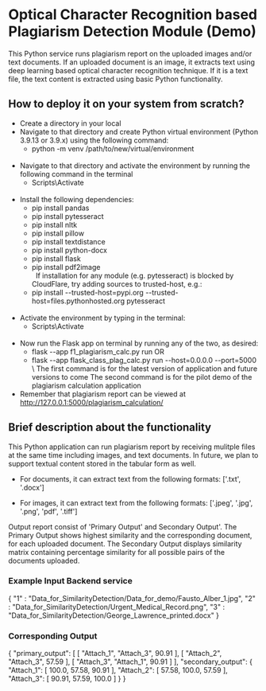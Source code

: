 # Optical Character Recognition based Plagiarism Detection Module (Demo)

This Python service runs plagiarism report on the uploaded images and/or text documents. If an uploaded document is an image, it extracts text using deep learning based optical character recognition technique. If it is a text file, the text content is extracted using basic Python functionality.

## How to deploy it on your system from scratch?

- Create a directory in your local
- Navigate to that directory and create Python virtual environment (Python 3.9.13 or 3.9.x) using the following command:
    - python -m venv /path/to/new/virtual/environment 
\
&nbsp;
- Navigate to that directory and activate the environment by running the following command in the terminal
    - Scripts\Activate
\
&nbsp;
- Install the following dependencies:
    - pip install pandas
    - pip install pytesseract
    - pip install nltk
    - pip install pillow
    - pip install textdistance
    - pip install python-docx
    - pip install flask
    - pip install pdf2image
\
&nbsp;
    If installation for any module (e.g. pytesseract) is blocked by CloudFlare, try adding sources to trusted-host, e.g.:
    - pip install --trusted-host=pypi.org --trusted-host=files.pythonhosted.org pytesseract
\
&nbsp;
- Activate the environment by typing in the terminal:
    - Scripts\Activate
\
&nbsp;
- Now run the Flask app on terminal by running any of the two, as desired:
    - flask --app f1_plagiarism_calc.py run OR
    - flask --app flask_class_plag_calc.py run --host=0.0.0.0 --port=5000
\   The first command is for the latest version of application and future versions to come
    The second command is for the pilot demo of the plagiarism calculation application
&nbsp;
- Remember that plagiarism report can be viewed at http://127.0.0.1:5000/plagiarism_calculation/

## Brief description about the functionality

This Python application can run plagiarism report by receiving mulitple files at the same time including images, and text documents. In future, we plan to support textual content stored in the tabular form as well.
- For documents, it can extract text from the following formats:
['.txt', '.docx']

- For images, it can extract text from the following formats:
['.jpeg', '.jpg', '.png', 'pdf', '.tiff']

Output report consist of 'Primary Output' and Secondary Output'. The Primary Output shows highest similarity and the corresponding document, for each uploaded document. The Secondary Output displays similarity matrix containing percentage similarity for all possible pairs of the documents uploaded.

### Example Input Backend service

{
"1" : "Data_for_SimilarityDetection/Data_for_demo/Fausto_Alber_1.jpg",
"2" : "Data_for_SimilarityDetection/Urgent_Medical_Record.png",
"3" : "Data_for_SimilarityDetection/George_Lawrence_printed.docx"
}

### Corresponding Output

{
    "primary_output": [
        [
            "Attach_1",
            "Attach_3",
            90.91
        ],
        [
            "Attach_2",
            "Attach_3",
            57.59
        ],
        [
            "Attach_3",
            "Attach_1",
            90.91
        ]
    ],
    "secondary_output": {
        "Attach_1": [
            100.0,
            57.58,
            90.91
        ],
        "Attach_2": [
            57.58,
            100.0,
            57.59
        ],
        "Attach_3": [
            90.91,
            57.59,
            100.0
        ]
    }
}

